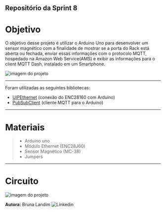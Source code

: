 ## Repositório da Sprint 8
# Objetivo
O objetivo desse projeto é utilizar o Arduino Uno para desenvolver um sensor magnético com a finalidade de mostrar se a porta do Rack está aberta ou fechada, enviar essas informações com o protocolo MQTT, hospedado na Amazon Web Service(AMS) e exibir as informações para o client MQTT Dash, instalado em um Smartphone. 

![imagem do projeto](https://camo.githubusercontent.com/7beef2d4780d87a603d7de49b2da0467c8537dff96575b628a04bd4010ebb1cc/68747470733a2f2f692e696d6775722e636f6d2f4d576870586b562e706e67)

__________________________________________________________

Foram utilizadas as seguintes bibliotecas:
- [UIPEthernet](https://www.arduino.cc/reference/en/libraries/uipethernet/) (conexão do ENC28160 com Arduino)
- [PubSubClient](https://pubsubclient.knolleary.net/api) (cliente MQTT para o Arduino)
_______________________________________________________________________________________
# Materiais
>- Arduino uno
>- Módulo Ethernet (ENC28J60)
>- Sensor Magnético (MC-38)
>-  Jumpers 
___________________________________________________________________________________

# Circuito

![imagem do projeto](https://camo.githubusercontent.com/ad1da211b35b60b23fb095a64e76dc6504d0c3229e853bd82a69a4d5d27bbb88/68747470733a2f2f692e696d6775722e636f6d2f594947477453472e706e67)

**Autora:** Bruna Landim 
![Linkedin](https://www.linkedin.com/in/bruna-landim-326325198/)










